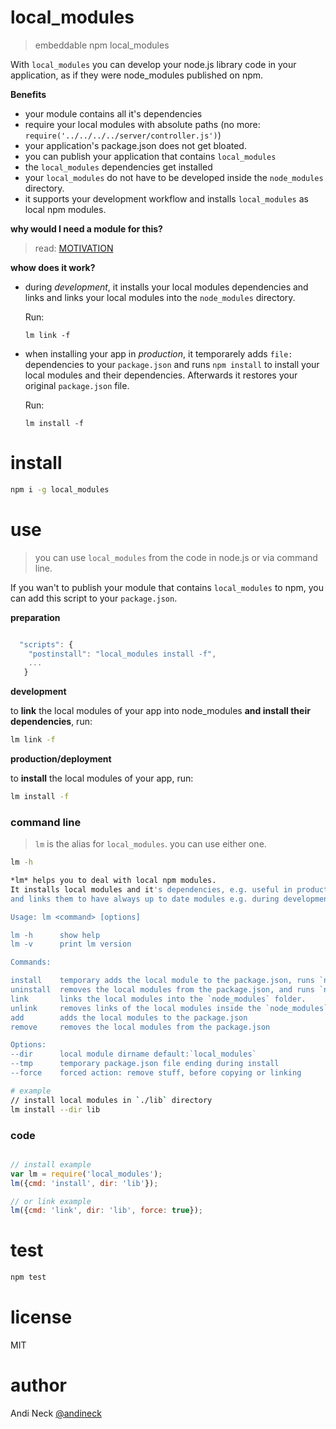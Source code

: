 # local_modules

> embeddable npm local_modules

With `local_modules` you can develop your node.js library code in your application, as if they were node_modules published on npm.

**Benefits**
- your module contains all it's dependencies
- require your local modules with absolute paths (no more: `require('../../../../server/controller.js')`)
- your application's package.json does not get bloated.
- you can publish your application that contains `local_modules`
- the `local_modules` dependencies get installed
- your `local_modules` do not have to be developed inside the `node_modules` directory.
- it supports your development workflow and installs `local_modules` as local npm modules.

**why would I need a module for this?**

> read: [MOTIVATION](MOTIVATION.md)


**whow does it work?**

- during *development*, it installs your local modules dependencies and links and links your local modules into the `node_modules` directory.

  Run:

  ```
  lm link -f
  ```

- when installing your app in *production*, it temporarely adds `file:` dependencies to your `package.json` and runs `npm install` to install your local modules and their dependencies. Afterwards it restores your original `package.json` file.

  Run:

  ```
  lm install -f
  ```

# install

```sh
npm i -g local_modules
```

# use

> you can use `local_modules` from the code in node.js or via command line.


If you wan't to publish your module that contains `local_modules` to npm, you can add this script to your `package.json`.

**preparation**

```js

  "scripts": {
    "postinstall": "local_modules install -f",
    ...
   }

```

**development**

to **link** the local modules of your app into node_modules **and install their dependencies**, run:
```sh
lm link -f
```

**production/deployment**

to **install** the local modules of your app, run:
```sh
lm install -f
```


### command line

> `lm` is the alias for `local_modules`. you can use either one.

```sh
lm -h

*lm* helps you to deal with local npm modules.
It installs local modules and it's dependencies, e.g. useful in production,
and links them to have always up to date modules e.g. during development.

Usage: lm <command> [options]

lm -h      show help
lm -v      print lm version

Commands:

install    temporary adds the local module to the package.json, runs `npm install`, and removes them from package.json again.
uninstall  removes the local modules from the package.json, and runs `npm prune`, to remove the unneeded but installed modules.
link       links the local modules into the `node_modules` folder.
unlink     removes links of the local modules inside the `node_modules` folder.
add        adds the local modules to the package.json
remove     removes the local modules from the package.json

Options:
--dir      local module dirname default:`local_modules`
--tmp      temporary package.json file ending during install
--force    forced action: remove stuff, before copying or linking

```

```sh
# example
// install local modules in `./lib` directory
lm install --dir lib


```

### code

```js

// install example
var lm = require('local_modules');
lm({cmd: 'install', dir: 'lib'});

// or link example
lm({cmd: 'link', dir: 'lib', force: true});

```

# test

```sh
npm test
```


# license
MIT


# author
Andi Neck [@andineck](https://twitter.com/andineck)